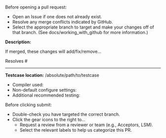 Before opening a pull request:
* Open an Issue if one does not already exist.
* Resolve any merge conflicts indicated by GitHub.
* Select the appropriate branch to target and make your changes off of that branch. (See docs/working_with_github for more information.)

<!-- DELETE TEXT ABOVE BEFORE SUBMITTING -->

**Description:**

If merged, these changes will add/fix/remove...

Resolves #
<!-- insert Issue number after # above (no spaces)-->

<!-- If testing is not required, delete the section below. -->
----

**Testcase location:** /absolute/path/to/testcase

<!-- Please modify file permissions to allow access for reviewers! -->

* Compiler used:
* Non-default configure settings:
* Additional recommended testing:

<!-- DELETE TEXT BELOW BEFORE SUBMITTING -->
Before clicking submit:
* Double-check you have targeted the correct branch.
* Click the gear icons to the right to...
  * Request a review from a reviewer or team (e.g., Acceptors, LSM).
  * Select the relevant labels to help us categorize this PR.
